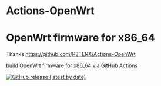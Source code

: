 # Actions-OpenWrt
# OpenWrt firmware for x86_64
Thanks https://github.com/P3TERX/Actions-OpenWrt


build OpenWrt firmware for x86_64 via GitHub Actions

[![GitHub release (latest by date)](https://img.shields.io/github/v/release/HDragon8/OpenWrt_X86?style=for-the-badge&label=Download)](https://github.com/HDragon8/OpenWrt_X86/releases/latest)
